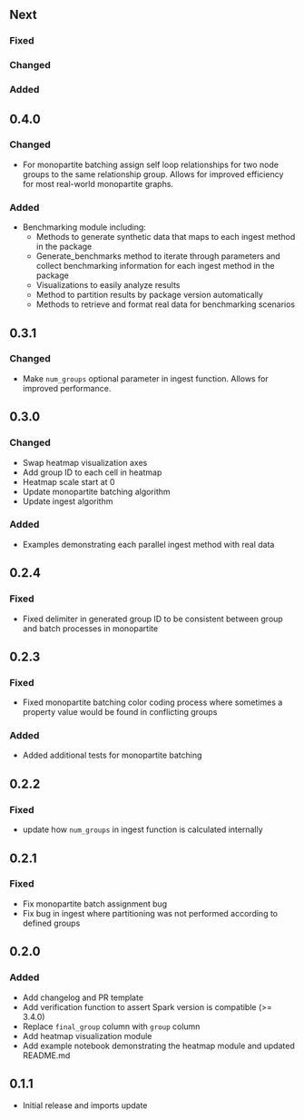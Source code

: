 ## Next

### Fixed

### Changed

### Added

## 0.4.0

### Changed

* For monopartite batching assign self loop relationships for two node groups to the same relationship group. Allows for improved efficiency for most real-world monopartite graphs.

### Added

* Benchmarking module including:
  * Methods to generate synthetic data that maps to each ingest method in the package
  * Generate_benchmarks method to iterate through parameters and collect benchmarking information for each ingest method in the package
  * Visualizations to easily analyze results
  * Method to partition results by package version automatically
  * Methods to retrieve and format real data for benchmarking scenarios

## 0.3.1

### Changed

* Make `num_groups` optional parameter in ingest function. Allows for improved performance. 

## 0.3.0

### Changed

* Swap heatmap visualization axes
* Add group ID to each cell in heatmap
* Heatmap scale start at 0
* Update monopartite batching algorithm
* Update ingest algorithm

### Added

* Examples demonstrating each parallel ingest method with real data

## 0.2.4

### Fixed

* Fixed delimiter in generated group ID to be consistent between group and batch processes in monopartite

## 0.2.3

### Fixed

* Fixed monopartite batching color coding process where sometimes a property value would be found in conflicting groups

### Added

* Added additional tests for monopartite batching 

## 0.2.2

### Fixed

* update how `num_groups` in ingest function is calculated internally 

## 0.2.1

### Fixed

* Fix monopartite batch assignment bug
* Fix bug in ingest where partitioning was not performed according to defined groups

## 0.2.0

### Added

* Add changelog and PR template
* Add verification function to assert Spark version is compatible (>= 3.4.0)
* Replace `final_group` column with `group` column
* Add heatmap visualization module
* Add example notebook demonstrating the heatmap module and updated README.md

## 0.1.1

* Initial release and imports update 
